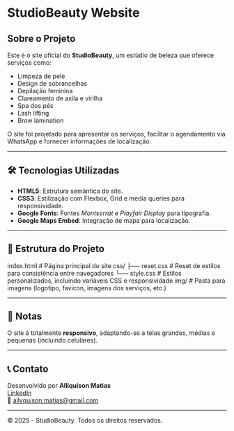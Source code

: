 # StudioBeauty Website

## Sobre o Projeto

Este é o site oficial do **StudioBeauty**, um estúdio de beleza que oferece serviços como:

- Limpeza de pele  
- Design de sobrancelhas  
- Depilação feminina  
- Clareamento de axila e virilha  
- Spa dos pés  
- Lash lifting  
- Brow lamination  

O site foi projetado para apresentar os serviços, facilitar o agendamento via WhatsApp e fornecer informações de localização.

---

## 🛠️ Tecnologias Utilizadas

- **HTML5**: Estrutura semântica do site.  
- **CSS3**: Estilização com Flexbox, Grid e media queries para responsividade.  
- **Google Fonts**: Fontes *Montserrat* e *Playfair Display* para tipografia.  
- **Google Maps Embed**: Integração de mapa para localização.

---

## 📁 Estrutura do Projeto

index.html # Página principal do site
css/
├── reset.css # Reset de estilos para consistência entre navegadores
└── style.css # Estilos personalizados, incluindo variáveis CSS e responsividade
img/ # Pasta para imagens (logotipo, favicon, imagens dos serviços, etc.)

---

## 🔎 Notas

O site é totalmente **responsivo**, adaptando-se a telas grandes, médias e pequenas (incluindo celulares).

---

## 📞 Contato

Desenvolvido por **Alliquison Matias**  
[LinkedIn](https://www.linkedin.com/in/alliquison-matias/)  
📧 allyquison.matias@gmail.com  

---

© 2025 - StudioBeauty. Todos os direitos reservados.
